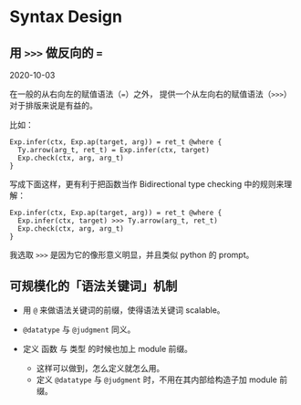 # Syntax Design

## 用 `>>>` 做反向的 `=`

2020-10-03

在一般的从右向左的赋值语法（`=`）之外，
提供一个从左向右的赋值语法（`>>>`）对于排版来说是有益的。

比如：

``` cicada
Exp.infer(ctx, Exp.ap(target, arg)) = ret_t @where {
  Ty.arrow(arg_t, ret_t) = Exp.infer(ctx, target)
  Exp.check(ctx, arg, arg_t)
}
```

写成下面这样，更有利于把函数当作
Bidirectional type checking 中的规则来理解：

``` cicada
Exp.infer(ctx, Exp.ap(target, arg)) = ret_t @where {
  Exp.infer(ctx, target) >>> Ty.arrow(arg_t, ret_t)
  Exp.check(ctx, arg, arg_t)
}
```

我选取 `>>>` 是因为它的像形意义明显，并且类似 python 的 prompt。

## 可规模化的「语法关键词」机制

- 用 `@` 来做语法关键词的前缀，使得语法关键词 scalable。

- `@datatype` 与 `@judgment` 同义。

- 定义 函数 与 类型 的时候也加上 module 前缀。
  - 这样可以做到，怎么定义就怎么用。
  - 定义 `@datatype` 与 `@judgment` 时，不用在其内部给构造子加 module 前缀。
